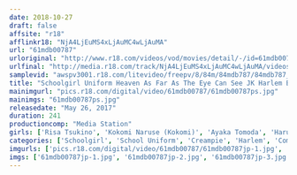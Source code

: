```yaml
---
date: 2018-10-27
draft: false
affsite: "r18"
afflinkr18: "NjA4LjEuMS4xLjAuMC4wLjAuMA"
url: "61mdb00787"
urloriginal: "http://www.r18.com/videos/vod/movies/detail/-/id=61mdb00787"
urlfinal: "http://media.r18.com/track/NjA4LjEuMS4xLjAuMC4wLjAuMA/videos/vod/movies/detail/-/id=61mdb00787"
samplevid: "awspv3001.r18.com/litevideo/freepv/8/84m/84mdb787/84mdb787_dmb_w.mp4"
title: "Schoolgirl Uniform Heaven As Far As The Eye Can See JK Harlem BEST 4 Hours"
mainimgurl: "pics.r18.com/digital/video/61mdb00787/61mdb00787ps.jpg"
mainimgs: "61mdb00787ps.jpg"
releasedate: "May 26, 2017"
duration: 241
productioncomp: "Media Station"
girls: ['Risa Tsukino', 'Kokomi Naruse (Kokomi)', 'Ayaka Tomoda', 'Haruki Sato', 'Saki Hatsumi', 'Ruka Kanae', 'Yurina Ayashiro', 'Cocoa Aisu', 'Miku Abeno', 'Urumi Narumi']
categories: ['Schoolgirl', 'School Uniform', 'Creampie', 'Harlem', 'Compilation', 'Over 4 Hours', 'Hi-Def']
imgurls: ['pics.r18.com/digital/video/61mdb00787/61mdb00787jp-1.jpg', 'pics.r18.com/digital/video/61mdb00787/61mdb00787jp-2.jpg', 'pics.r18.com/digital/video/61mdb00787/61mdb00787jp-3.jpg', 'pics.r18.com/digital/video/61mdb00787/61mdb00787jp-4.jpg', 'pics.r18.com/digital/video/61mdb00787/61mdb00787jp-5.jpg', 'pics.r18.com/digital/video/61mdb00787/61mdb00787jp-6.jpg', 'pics.r18.com/digital/video/61mdb00787/61mdb00787jp-7.jpg', 'pics.r18.com/digital/video/61mdb00787/61mdb00787jp-8.jpg', 'pics.r18.com/digital/video/61mdb00787/61mdb00787jp-9.jpg', 'pics.r18.com/digital/video/61mdb00787/61mdb00787jp-10.jpg', 'pics.r18.com/digital/video/61mdb00787/61mdb00787jp-11.jpg', 'pics.r18.com/digital/video/61mdb00787/61mdb00787jp-12.jpg', 'pics.r18.com/digital/video/61mdb00787/61mdb00787jp-13.jpg', 'pics.r18.com/digital/video/61mdb00787/61mdb00787jp-14.jpg', 'pics.r18.com/digital/video/61mdb00787/61mdb00787jp-15.jpg', 'pics.r18.com/digital/video/61mdb00787/61mdb00787jp-16.jpg', 'pics.r18.com/digital/video/61mdb00787/61mdb00787jp-17.jpg', 'pics.r18.com/digital/video/61mdb00787/61mdb00787jp-18.jpg', 'pics.r18.com/digital/video/61mdb00787/61mdb00787jp-19.jpg', 'pics.r18.com/digital/video/61mdb00787/61mdb00787jp-20.jpg']
imgs: ['61mdb00787jp-1.jpg', '61mdb00787jp-2.jpg', '61mdb00787jp-3.jpg', '61mdb00787jp-4.jpg', '61mdb00787jp-5.jpg', '61mdb00787jp-6.jpg', '61mdb00787jp-7.jpg', '61mdb00787jp-8.jpg', '61mdb00787jp-9.jpg', '61mdb00787jp-10.jpg', '61mdb00787jp-11.jpg', '61mdb00787jp-12.jpg', '61mdb00787jp-13.jpg', '61mdb00787jp-14.jpg', '61mdb00787jp-15.jpg', '61mdb00787jp-16.jpg', '61mdb00787jp-17.jpg', '61mdb00787jp-18.jpg', '61mdb00787jp-19.jpg', '61mdb00787jp-20.jpg']
---
```

